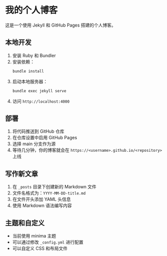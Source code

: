 # 我的个人博客

这是一个使用 Jekyll 和 GitHub Pages 搭建的个人博客。

## 本地开发

1. 安装 Ruby 和 Bundler
2. 安装依赖：
   ```bash
   bundle install
   ```
3. 启动本地服务器：
   ```bash
   bundle exec jekyll serve
   ```
4. 访问 `http://localhost:4000`

## 部署

1. 将代码推送到 GitHub 仓库
2. 在仓库设置中启用 GitHub Pages
3. 选择 main 分支作为源
4. 等待几分钟，你的博客就会在 `https://<username>.github.io/<repository>` 上线

## 写作新文章

1. 在 `_posts` 目录下创建新的 Markdown 文件
2. 文件名格式为：`YYYY-MM-DD-title.md`
3. 在文件开头添加 YAML 头信息
4. 使用 Markdown 语法编写内容

## 主题和自定义

- 当前使用 minima 主题
- 可以通过修改 `_config.yml` 进行配置
- 可以自定义 CSS 和布局文件 